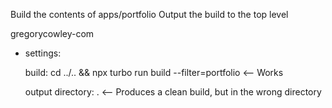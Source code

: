 
Build the contents of apps/portfolio
Output the build to the top level



gregorycowley-com
- settings:

    build:  cd ../.. && npx turbo run build --filter=portfolio <-- Works



    output directory: . <-- Produces a clean build, but in the wrong directory






